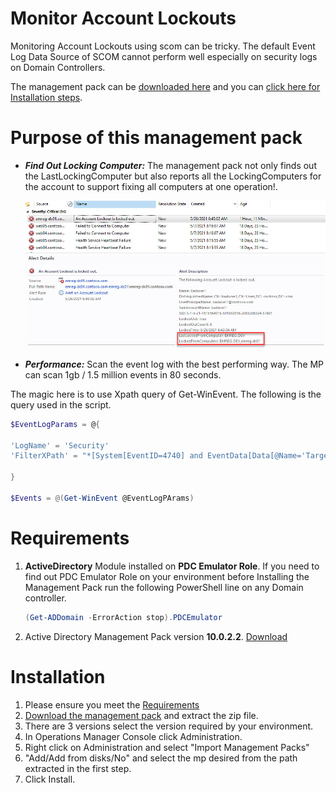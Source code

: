 # Monitor Account Lockouts
Monitoring Account Lockouts using scom can be tricky. The default Event Log Data Source of SCOM cannot perform well especially on security logs on Domain Controllers. 

The management pack can be [downloaded here](https://github.com/emrgcl/MonitorAccountLockouts/releases/download/1.0.0.30/SCOM.MonitorAccountLockouts_1.0.0.30.zip) and you can [click here for Installation steps](#Installation).

# Purpose of this management pack

- ***Find Out Locking Computer:*** The management pack not only finds out the LastLockingComputer but also reports all the LockingComputers for the account to support fixing all computers at one operation!.

    ![LockingComputer](./Images/LockedOutComputers.jpg)

- ***Performance:*** Scan the event log with the best performing way. The MP can scan 1gb / 1.5 million events in 80 seconds.

The magic here is to use Xpath query of Get-WinEvent. The following is the query used in the script.

```PowerShell
$EventLogParams = @{

'LogName' = 'Security'
'FilterXPath' = "*[System[EventID=4740] and EventData[Data[@Name='TargetUserName']='$($LockedAccount.SAmAccountName)']]"

}   

$Events = @(Get-WinEvent @EventLogPArams)
```
# Requirements
1. **ActiveDirectory** Module installed on **PDC Emulator Role**. If you need to find out PDC Emulator Role on your environment before Installing the Management Pack run the following PowerShell line on any Domain controller.
    ```PowerShell
    (Get-ADDomain -ErrorAction stop).PDCEmulator
    ```
1. Active Directory Management Pack version **10.0.2.2**. [Download](https://www.microsoft.com/en-us/download/confirmation.aspx?id=54525)
# Installation
1. Please ensure you meet the [Requirements](#Requirements)
1. [Download the management pack](https://github.com/emrgcl/MonitorAccountLockouts/releases/download/1.0.0.30/SCOM.MonitorAccountLockouts_1.0.0.30.zip) and extract the zip file.
1. There are 3 versions select the version required by your environment.
1. In Operations Manager Console click Administration.
1. Right click on Administration and select "Import Management Packs"
1. "Add/Add from disks/No" and select the mp desired from the path extracted in the first step.
1. Click Install.
